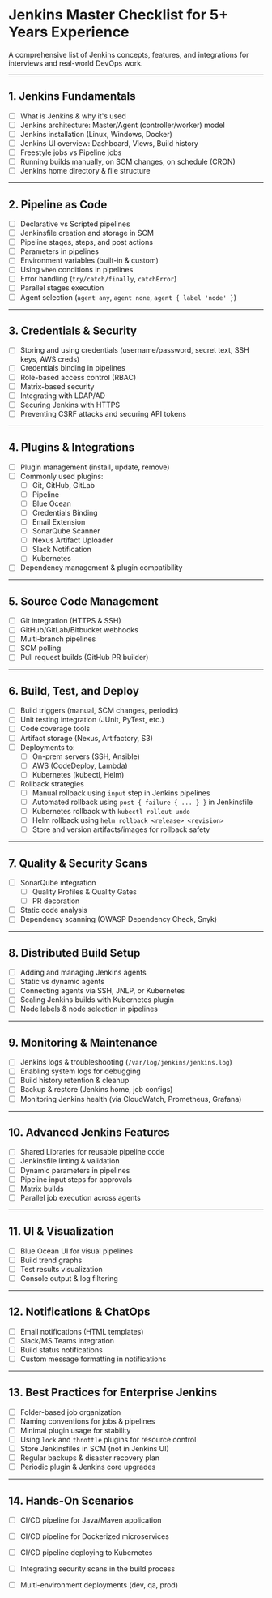 # Jenkins Master Checklist for 5+ Years Experience

A comprehensive list of Jenkins concepts, features, and integrations for interviews and real-world DevOps work.

---

## 1. **Jenkins Fundamentals**
- [ ] What is Jenkins & why it's used
- [ ] Jenkins architecture: Master/Agent (controller/worker) model
- [ ] Jenkins installation (Linux, Windows, Docker)
- [ ] Jenkins UI overview: Dashboard, Views, Build history
- [ ] Freestyle jobs vs Pipeline jobs
- [ ] Running builds manually, on SCM changes, on schedule (CRON)
- [ ] Jenkins home directory & file structure

---

## 2. **Pipeline as Code**
- [ ] Declarative vs Scripted pipelines
- [ ] Jenkinsfile creation and storage in SCM
- [ ] Pipeline stages, steps, and post actions
- [ ] Parameters in pipelines
- [ ] Environment variables (built-in & custom)
- [ ] Using `when` conditions in pipelines
- [ ] Error handling (`try/catch/finally`, `catchError`)
- [ ] Parallel stages execution
- [ ] Agent selection (`agent any`, `agent none`, `agent { label 'node' }`)

---

## 3. **Credentials & Security**
- [ ] Storing and using credentials (username/password, secret text, SSH keys, AWS creds)
- [ ] Credentials binding in pipelines
- [ ] Role-based access control (RBAC)
- [ ] Matrix-based security
- [ ] Integrating with LDAP/AD
- [ ] Securing Jenkins with HTTPS
- [ ] Preventing CSRF attacks and securing API tokens

---

## 4. **Plugins & Integrations**
- [ ] Plugin management (install, update, remove)
- [ ] Commonly used plugins:
  - [ ] Git, GitHub, GitLab
  - [ ] Pipeline
  - [ ] Blue Ocean
  - [ ] Credentials Binding
  - [ ] Email Extension
  - [ ] SonarQube Scanner
  - [ ] Nexus Artifact Uploader
  - [ ] Slack Notification
  - [ ] Kubernetes
- [ ] Dependency management & plugin compatibility

---

## 5. **Source Code Management**
- [ ] Git integration (HTTPS & SSH)
- [ ] GitHub/GitLab/Bitbucket webhooks
- [ ] Multi-branch pipelines
- [ ] SCM polling
- [ ] Pull request builds (GitHub PR builder)

---

## 6. **Build, Test, and Deploy**
- [ ] Build triggers (manual, SCM changes, periodic)
- [ ] Unit testing integration (JUnit, PyTest, etc.)
- [ ] Code coverage tools
- [ ] Artifact storage (Nexus, Artifactory, S3)
- [ ] Deployments to:
  - [ ] On-prem servers (SSH, Ansible)
  - [ ] AWS (CodeDeploy, Lambda)
  - [ ] Kubernetes (kubectl, Helm)
- [ ] Rollback strategies  
  - [ ] Manual rollback using `input` step in Jenkins pipelines  
  - [ ] Automated rollback using `post { failure { ... } }` in Jenkinsfile  
  - [ ] Kubernetes rollback with `kubectl rollout undo`  
  - [ ] Helm rollback using `helm rollback <release> <revision>`  
  - [ ] Store and version artifacts/images for rollback safety

---

## 7. **Quality & Security Scans**
- [ ] SonarQube integration
  - [ ] Quality Profiles & Quality Gates
  - [ ] PR decoration
- [ ] Static code analysis
- [ ] Dependency scanning (OWASP Dependency Check, Snyk)

---

## 8. **Distributed Build Setup**
- [ ] Adding and managing Jenkins agents
- [ ] Static vs dynamic agents
- [ ] Connecting agents via SSH, JNLP, or Kubernetes
- [ ] Scaling Jenkins builds with Kubernetes plugin
- [ ] Node labels & node selection in pipelines

---

## 9. **Monitoring & Maintenance**
- [ ] Jenkins logs & troubleshooting (`/var/log/jenkins/jenkins.log`)
- [ ] Enabling system logs for debugging
- [ ] Build history retention & cleanup
- [ ] Backup & restore (Jenkins home, job configs)
- [ ] Monitoring Jenkins health (via CloudWatch, Prometheus, Grafana)

---

## 10. **Advanced Jenkins Features**
- [ ] Shared Libraries for reusable pipeline code
- [ ] Jenkinsfile linting & validation
- [ ] Dynamic parameters in pipelines
- [ ] Pipeline input steps for approvals
- [ ] Matrix builds
- [ ] Parallel job execution across agents

---

## 11. **UI & Visualization**
- [ ] Blue Ocean UI for visual pipelines
- [ ] Build trend graphs
- [ ] Test results visualization
- [ ] Console output & log filtering

---

## 12. **Notifications & ChatOps**
- [ ] Email notifications (HTML templates)
- [ ] Slack/MS Teams integration
- [ ] Build status notifications
- [ ] Custom message formatting in notifications

---

## 13. **Best Practices for Enterprise Jenkins**
- [ ] Folder-based job organization
- [ ] Naming conventions for jobs & pipelines
- [ ] Minimal plugin usage for stability
- [ ] Using `lock` and `throttle` plugins for resource control
- [ ] Store Jenkinsfiles in SCM (not in Jenkins UI)
- [ ] Regular backups & disaster recovery plan
- [ ] Periodic plugin & Jenkins core upgrades

---

## 14. **Hands-On Scenarios**
- [ ] CI/CD pipeline for Java/Maven application
- [ ] CI/CD pipeline for Dockerized microservices
- [ ] CI/CD pipeline deploying to Kubernetes
- [ ] Integrating security scans in the build process
- [ ] Multi-environment deployments (dev, qa, prod)

